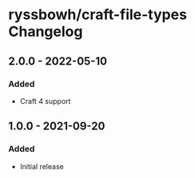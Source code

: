 # ryssbowh/craft-file-types Changelog

## 2.0.0 - 2022-05-10

### Added
- Craft 4 support

## 1.0.0 - 2021-09-20

### Added
- Initial release